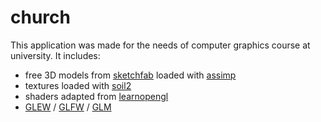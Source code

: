 # church
This application was made for the needs of computer graphics course at university. It includes:
- free 3D models from <a href = "https://sketchfab.com/">sketchfab</a> loaded with <a href = "https://www.assimp.org/">assimp</a>
- textures loaded with <a href = "https://github.com/SpartanJ/SOIL2">soil2</a>
- shaders adapted from <a href = "https://learnopengl.com/">learnopengl</a>
- <a href = "http://glew.sourceforge.net/">GLEW</a> / <a href = "https://www.glfw.org/">GLFW</a> / <a href = "https://github.com/g-truc/glm">GLM</a>
